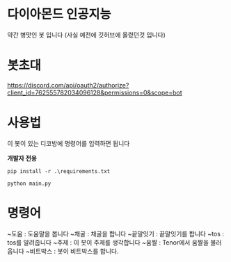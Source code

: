 # 다이아몬드 인공지능

약간 병맛인 봇 입니다
(사실 예전에 깃허브에 올렸던것 입니다)

# 봇초대

https://discord.com/api/oauth2/authorize?client_id=762555782034096128&permissions=0&scope=bot

# 사용법

이 봇이 있는 디코방에 명령어를 입력하면 됩니다

**개발자 전용**

```
pip install -r .\requirements.txt
```

```
python main.py
```

# 명령어
~도움 : 도움말을 봅니다
~채굴 : 채굴을 합니다
~끝말잇기 : 끝말잇기를 합니다
~tos : tos를 알려줍니다
~주제 : 이 봇이 주제를 생각합니다 
~움짤 : Tenor에서 움짤을 불러옵니다
~비트박스 : 봇이 비트박스를 합니다.
